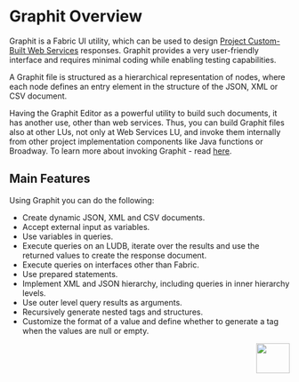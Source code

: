 # Graphit Overview

Graphit is a Fabric UI utility, which can be used to design [Project Custom-Built Web Services](/articles/15_web_services_and_graphit/05_custom_ws.md) responses. Graphit provides a very user-friendly interface and requires minimal coding while enabling testing capabilities. 

A Graphit file is structured as a hierarchical representation of nodes, where each node defines an entry element in the structure of the JSON, XML or CSV document. 

Having the Graphit Editor as a powerful utility to build such documents, it has another use, other than web services. Thus, you can build Graphit files also at other LUs, not only at Web Services LU, and invoke them internally from other project implementation components like Java functions or Broadway. To learn more about invoking Graphit  - read [here](05_invoking_graphit_files.md).



## Main Features
Using Graphit you can do the following:
- Create dynamic JSON, XML and CSV documents. 
- Accept external input as variables. 
- Use variables in queries.
- Execute queries on an LUDB, iterate over the results and use the returned values to create the response document.
- Execute queries on interfaces other than Fabric.
- Use prepared statements.
- Implement XML and JSON hierarchy, including queries in inner hierarchy levels. 
- Use outer level query results as arguments. 
- Recursively generate nested tags and structures.
- Customize the format of a value and define whether to generate a tag when the values are null or empty.





[<img align="right" width="60" height="54" src="/articles/images/Next.png">](/articles/15_web_services_and_graphit/17_Graphit/02_graphit_basic_editing.md)

